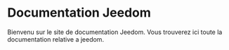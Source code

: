 # Documentation Jeedom

Bienvenu sur le site de documentation Jeedom. Vous trouverez ici toute la documentation relative a jeedom.
